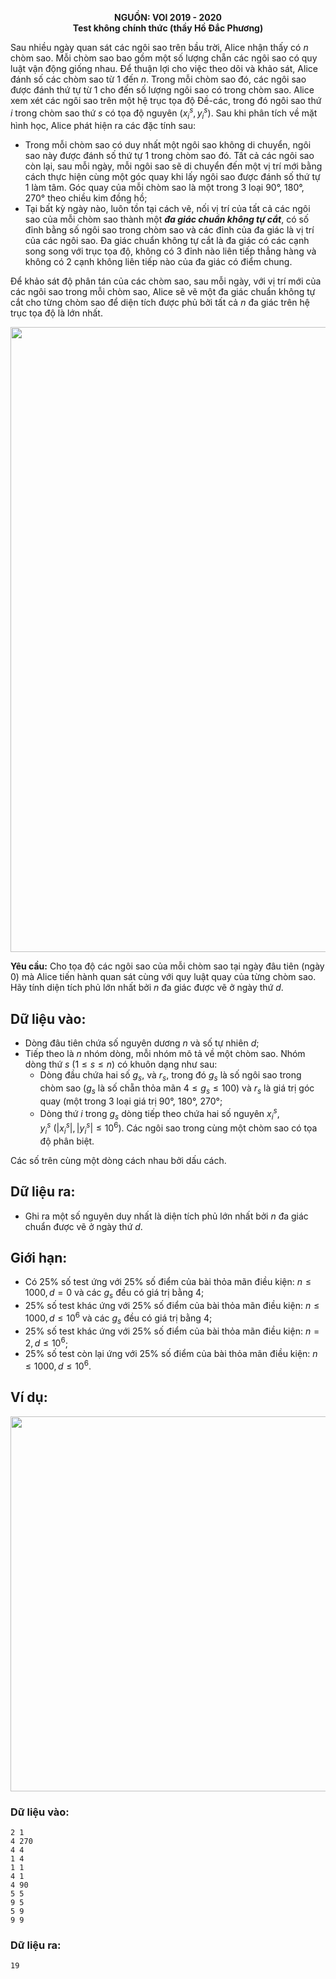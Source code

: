 **<center>NGUỒN: VOI 2019 - 2020</center>**
**<center>Test không chính thức (thầy Hồ Đắc Phương)</center>**

Sau nhiều ngày quan sát các ngôi sao trên bầu trời, Alice nhận thấy có $n$ chòm sao. Mỗi chòm sao bao gồm một số lượng chẵn các ngôi sao có quy luật vận động giống nhau. Để thuận lợi cho việc theo dõi và khảo sát, Alice đánh số các chòm sao từ $1$ đến $n$. Trong mỗi chòm sao đó, các ngôi sao được đánh thứ tự từ $1$ cho đến số lượng ngôi sao có trong chòm sao. Alice xem xét các ngôi sao trên một hệ trục tọa độ Đề-các, trong đó ngôi sao thứ $i$ trong chòm sao thứ $s$ có tọa độ nguyên $(x_i^s, y_i^s)$. Sau khi phân tích về mặt hình học, Alice phát hiện ra các đặc tính sau:
- Trong mỗi chòm sao có duy nhất một ngôi sao không di chuyển, ngôi sao này được đánh số thứ tự $1$ trong chòm sao đó. Tất cả các ngôi sao còn lại, sau mỗi ngày, mỗi ngôi sao sẽ di chuyển đến một vị trí mới bằng cách thực hiện cùng một góc quay khi lấy ngôi sao được đánh số thứ tự $1$ làm tâm. Góc quay của mỗi chòm sao là một trong $3$ loại $90°$, $180°$, $270°$ theo chiều kim đồng hồ;
- Tại bất kỳ ngày nào, luôn tồn tại cách vẽ, nối vị trí của tất cả các ngôi sao của mỗi chòm sao thành một ***đa giác chuẩn không tự cắt***, có số đỉnh bằng số ngôi sao trong chòm sao và các đỉnh của đa giác là vị trí của các ngôi sao. Đa giác chuẩn không tự cắt là đa giác có các cạnh song song với trục tọa độ, không có $3$ đỉnh nào liên tiếp thẳng hàng và không có $2$ cạnh không liên tiếp nào của đa giác có điểm chung.

Để khảo sát độ phân tán của các chòm sao, sau mỗi ngày, với vị trí mới của các ngôi sao trong mỗi chòm sao, Alice sẽ vẽ một đa giác chuẩn không tự cắt cho từng chòm sao để diện tích được phủ bởi tất cả $n$ đa giác trên hệ trục tọa độ là lớn nhất.
<center><img src="/images/problems/1520/stars1.png" width=1000px></center>

**Yêu cầu:** Cho tọa độ các ngôi sao của mỗi chòm sao tại ngày đâu tiên (ngày $0$) mà Alice tiến hành quan sát cùng với quy luật quay của từng chòm sao. Hãy tính diện tích phủ lớn nhất bởi $n$ đa giác được vẽ ở ngày thứ $d$.

## Dữ liệu vào:
- Dòng đâu tiên chứa số nguyên dương $n$ và số tự nhiên $d$;
- Tiếp theo là $n$ nhóm dòng, mỗi nhóm mô tả về một chòm sao. Nhóm dòng thứ $s$ $(1≤ s ≤ n)$ có khuôn dạng như sau:
    - Dòng đầu chứa hai số $g_s$, và $r_s$, trong đó $g_s$ là số ngôi sao trong chòm sao ($g_s$ là số chẵn thỏa mãn $4 ≤ g_s ≤ 100$) và $r_s$ là giá trị góc quay (một trong $3$ loại giá trị $90°$, $180°$, $270°$;
    - Dòng thứ $i$ trong $g_s$ dòng tiếp theo chứa hai số nguyên $x_i^s, y_i^s\ (|x_i^s|, |y_i^s| \le 10^6)$. Các ngôi sao trong cùng một chòm sao có tọa độ phân biệt.

Các số trên cùng một dòng cách nhau bởi dấu cách.

## Dữ liệu ra:
- Ghi ra một số nguyên duy nhất là diện tích phủ lớn nhất bởi $n$ đa giác chuẩn được vẽ ở ngày thứ $d$.

## Giới hạn:
- Có $25\%$ số test ứng với $25\%$ số điểm của bài thỏa mãn điều kiện: $n ≤ 1000, d = 0$ và các $g_s$ đều có giá trị bằng $4$;
- $25\%$ số test khác ứng với $25\%$ số điểm của bài thỏa mãn điều kiện: $n ≤ 1000, d ≤ 10^6$ và các $g_s$ đều có giá trị bằng $4$;
- $25\%$ số test khác ứng với $25\%$ số điểm của bài thỏa mãn điều kiện: $n = 2, d≤ 10^6$;
- $25\%$ số test còn lại ứng với $25\%$ số điểm của bài thỏa mãn điều kiện: $n ≤ 1000, d ≤ 10^6$.

## Ví dụ:
<center><img src="/images/problems/1520/stars2.png" width=600px></center>

### Dữ liệu vào:
```
2 1
4 270
4 4
1 4
1 1
4 1
4 90
5 5
9 5
5 9
9 9
```

### Dữ liệu ra:
```
19
```